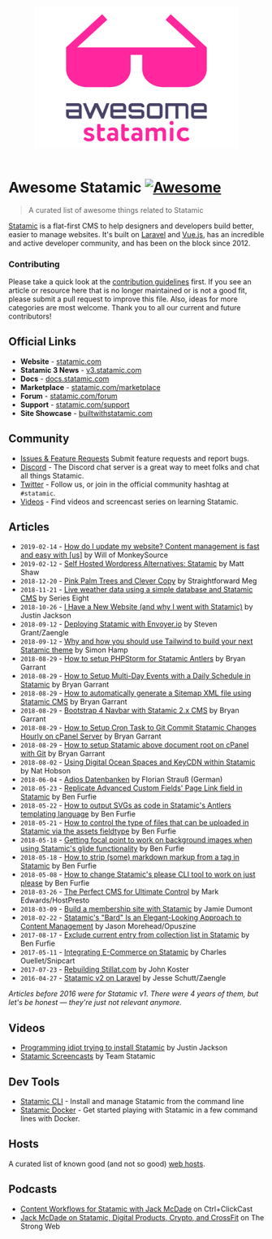 <div align="center">
  <img width="400" src="statamic-awesome.svg" alt="Awesome Statamic">
  <br><br>
</div>

# Awesome Statamic [![Awesome](https://cdn.rawgit.com/sindresorhus/awesome/d7305f38d29fed78fa85652e3a63e154dd8e8829/media/badge.svg)](https://github.com/sindresorhus/awesome)

> A curated list of awesome things related to Statamic

[Statamic](https://statamic.com) is a flat-first CMS to help designers and developers build better, easier to manage websites. It's built on [Laravel](https://laravel.com) and [Vue.js](https://vuejs.org/), has an incredible and active developer community, and has been on the block since 2012.

### Contributing

Please take a quick look at the [contribution guidelines](CONTRIBUTING.md) first. If you see an article or resource here that is no longer maintained or is not a good fit, please submit a pull request to improve this file. Also, ideas for more categories are most welcome. Thank you to all our current and future contributors!

## Official Links

- **Website** - [statamic.com](https://statamic.com)
- **Statamic 3 News** - [v3.statamic.com](https://v3.statamic.com)
- **Docs** - [docs.statamic.com](https://docs.statamic.com)
- **Marketplace** - [statamic.com/marketplace](https://statamic.com/marketplace)
- **Forum** - [statamic.com/forum](https://statamic.com/forum)
- **Support** - [statamic.com/support](https://statamic.com/support)
- **Site Showcase** - [builtwithstatamic.com](https://builtwithstatamic.com)

## Community

- [Issues & Feature Requests](https://github.com/statamic/v2-hub) Submit feature requests and report bugs.
- [Discord](https://statamic.com/discord) - The Discord chat server is a great way to meet folks and chat all things Statamic.
- [Twitter](https://twitter.com/statamic) - Follow us, or join in the official community hashtag at `#statamic`.
- [Videos](https://youtube.com/statamic) - Find videos and screencast series on learning Statamic.

## Articles

- `2019-02-14` - [How do I update my website? Content management is fast and easy with [us]](https://monkeysource.co.uk/blog/how-do-i-update-my-website-content-management-is-fast-and-easy-with-monkeysource) by Will of MonkeySource
- `2019-02-12` - [Self Hosted Wordpress Alternatives: Statamic](https://deliciousbrains.com/statamic-self-hosted-wordpress-alternatives-part-4/) by Matt Shaw
- `2018-12-20` - [Pink Palm Trees and Clever Copy](https://straightforword.co.uk/pink-palm-trees-and-clever-copy-from-statamic/) by Straightforward Meg
- `2018-11-21` - [Live weather data using a simple database and Statamic CMS](https://serieseight.com/journal/live-weather-data-using-a-simple-database-and-statamic-cms) by Series Eight
- `2018-10-26` - [I Have a New Website (and why I went with Statamic)](https://justinjackson.ca/new-website) by Justin Jackson
- `2018-09-12` - [Deploying Statamic with Envoyer.io](https://zaengle.com/blog/deploying-statamic-with-envoyer-io) by Steven Grant/Zaengle
- `2018-09-12` - [Why and how you should use Tailwind to build your next Statamic theme](https://medium.com/@simonhamp/why-and-how-you-should-use-tailwind-to-build-your-next-statamic-theme-dc19a3f28237) by Simon Hamp
- `2018-08-29` - [How to setup PHPStorm for Statamic Antlers](https://medium.com/@garrant/how-to-setup-phpstorm-for-statamic-antlers-4ae2d8bad6ac) by Bryan Garrant
- `2018-08-29` - [How to Setup Multi-Day Events with a Daily Schedule in Statamic](https://medium.com/@garrant/how-to-setup-multi-day-events-with-a-daily-schedule-in-statamic-5f589e0d121d) by Bryan Garrant
- `2018-08-29` - [How to automatically generate a Sitemap XML file using Statamic CMS](https://medium.com/@garrant/how-to-automatically-generate-a-sitemap-xml-file-using-statamic-cms-7161c357011) by Bryan Garrant
- `2018-08-29` - [Bootstrap 4 Navbar with Statamic 2.x CMS](https://medium.com/@garrant/bootstrap-4-navbar-with-statamic-2-x-cms-73ef2ee3e423) by Bryan Garrant
- `2018-08-29` - [How to Setup Cron Task to Git Commit Statamic Changes Hourly on cPanel Server](https://medium.com/@garrant/how-to-setup-cron-task-to-git-commit-statamic-changes-hourly-on-cpanel-server-c4213892f6d2) by Bryan Garrant
- `2018-08-29` - [How to setup Statamic above document root on cPanel with Git](https://medium.com/@garrant/how-to-setup-statamic-above-document-root-on-cpanel-with-git-8c7cef054611) by Bryan Garrant
- `2018-08-02` - [Using Digital Ocean Spaces and KeyCDN within Statamic](https://medium.com/@ckdnat/using-digital-ocean-spaces-and-keycdn-within-statamic-d5e58bb7eb3c) by Nat Hobson
- `2018-06-04` - [Adios Datenbanken](https://orlyapps.de/blog/web/statamic-als-content-management-system-adios-datenbanken) by Florian Strauß (German)
- `2018-05-23` - [Replicate Advanced Custom Fields' Page Link field in Statamic](https://www.benfurfie.co.uk/blog/replicate-acfs-page-link-field-in-statamic) by Ben Furfie
- `2018-05-22` - [How to output SVGs as code in Statamic's Antlers templating language](https://www.benfurfie.co.uk/blog/how-to-output-svgs-as-code-in-statamics-antlers-templating-language) by Ben Furfie
- `2018-05-21` - [How to control the type of files that can be uploaded in Statamic via the assets fieldtype](https://www.benfurfie.co.uk/blog/how-to-control-the-type-of-files-that-can-be-uploaded-in-statamic-via-the-assets-fieldtype) by Ben Furfie
- `2018-05-18` - [Getting focal point to work on background images when using Statamic's glide functionality](https://www.benfurfie.co.uk/blog/getting-focal-point-to-work-on-background-images-when-using-statamics-glide-functionality) by Ben Furfie
- `2018-05-18` - [How to strip (some) markdown markup from a tag in Statamic](https://www.benfurfie.co.uk/blog/how-to-strip-markdown-markup-from-tag-in-statamic) by Ben Furfie
- `2018-05-08` - [How to change Statamic's please CLI tool to work on just please](https://www.benfurfie.co.uk/blog/how-to-change-statamics-please-cli-tool-to-work-on-just-please) by Ben Furfie
- `2018-03-26` - [The Perfect CMS for Ultimate Control](https://hostpresto.com/blog/statamic-the-perfect-cms-for-ultimate-control/) by Mark Edwards/HostPresto
- `2018-03-09` - [Build a membership site with Statamic](https://www.jamiedumont.co.uk/blog/statamic-membership-site) by Jamie Dumont
- `2018-02-22` - [Statamic's "Bard" Is an Elegant-Looking Approach to Content Management](https://opuszine.us/posts/statamic-bard-elegant-looking-approach-content-management) by Jason Morehead/Opuszine
- `2017-08-17` - [Exclude current entry from collection list in Statamic](https://www.benfurfie.co.uk/blog/exclude-current-entry-from-collection-list-in-statamic) by Ben Furfie
- `2017-05-11` - [Integrating E-Commerce on Statamic](https://snipcart.com/blog/integrating-e-commerce-on-statamic-flat-file-cms) by Charles Ouellet/Snipcart
- `2017-07-23` - [Rebuilding Stillat.com](https://stillat.com/blog/2017/07/23/rebuilding-stillat) by John Koster
- `2016-04-27` - [Statamic v2 on Laravel](https://zaengle.com/blog/statamic-v2-on-laravel) by Jesse Schutt/Zaengle

_Articles before 2016 were for Statamic v1. There were 4 years of them, but let's be honest &mdash; they're just not relevant anymore._

## Videos
- [Programming idiot trying to install Statamic](https://www.youtube.com/watch?v=U4Lt4imMNsM) by Justin Jackson
- [Statamic Screencasts](https://youtube.com/statamic) by Team Statamic

## Dev Tools

- [Statamic CLI](https://github.com/statamic/cli) - Install and manage Statamic from the command line
- [Statamic Docker](https://github.com/danielgormly/statamic-nginx-docker) - Get started playing with Statamic in a few command lines with Docker.

## Hosts

A curated list of known good (and not so good) [web hosts](https://github.com/statamic/hosts).

## Podcasts

- [Content Workflows for Statamic with Jack McDade](https://ctrlclickcast.com/episodes/content-workflows-for-statamic) on Ctrl+ClickCast
- [Jack McDade on Statamic, Digital Products, Crypto, and CrossFit](http://thestrongweb.com/jack-mcdade) on The Strong Web
